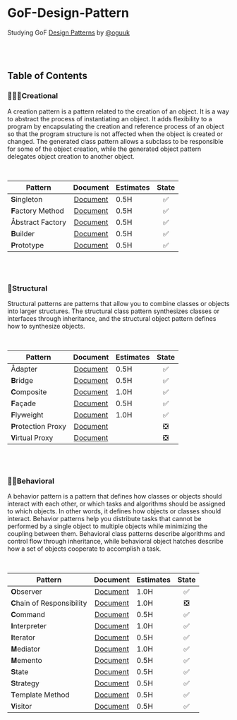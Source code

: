 # GoF-Design-Pattern
Studying GoF [Design Patterns](http://principles-wiki.net/collections:gof_patterns) by [@oguuk](https://github.com/oguuk)  

<br/><br/>


## Table of Contents

### 👨🏻‍🎨Creational
A creation pattern is a pattern related to the creation of an object. It is a way to abstract the process of instantiating an object. It adds flexibility to a program by encapsulating the creation and reference process of an object so that the program structure is not affected when the object is created or changed. The generated class pattern allows a subclass to be responsible for some of the object creation, while the generated object pattern delegates object creation to another object.

<br/>

|Pattern|Document|Estimates|State|
|---|:---:|---|:---:|
|𝐒ingleton|[Document](https://github.com/oguuk/GoF-Design-Pattern/blob/document/singleton/singleton.md)|0.5H|✅|
|𝐅actory Method|[Document](https://github.com/oguuk/GoF-Design-Pattern/blob/document/singleton/singleton.md)|0.5H|✅|
|Åbstract Factory|[Document](https://github.com/oguuk/GoF-Design-Pattern/blob/document/singleton/singleton.md)|0.5H|✅|
|𝐁uilder|[Document](https://github.com/oguuk/GoF-Design-Pattern/blob/document/singleton/singleton.md)|0.5H|✅|
|𝐏rototype|[Document](https://github.com/oguuk/GoF-Design-Pattern/blob/document/singleton/singleton.md)|0.5H|✅|

<br/><br/>

### 🧬Structural
Structural patterns are patterns that allow you to combine classes or objects into larger structures. The structural class pattern synthesizes classes or interfaces through inheritance, and the structural object pattern defines how to synthesize objects.

<br/>

|Pattern|Document|Estimates|State|
|---|:---:|---|:---:|
|Ådapter|[Document](https://github.com/oguuk/GoF-Design-Pattern/blob/document/singleton/singleton.md)|0.5H|✅|
|𝐁ridge|[Document](https://github.com/oguuk/GoF-Design-Pattern/blob/document/singleton/singleton.md)|0.5H|✅|
|𝐂omposite|[Document](https://github.com/oguuk/GoF-Design-Pattern/blob/document/singleton/singleton.md)|1.0H|✅|
|𝐅açade|[Document](https://github.com/oguuk/GoF-Design-Pattern/blob/document/singleton/singleton.md)|0.5H|✅|
|𝐅lyweight|[Document](https://github.com/oguuk/GoF-Design-Pattern/blob/document/singleton/singleton.md)|1.0H|✅|
|𝐏rotection Proxy|[Document](https://github.com/oguuk/GoF-Design-Pattern/blob/document/singleton/singleton.md)||❎|
|𝐕irtual Proxy|[Document](https://github.com/oguuk/GoF-Design-Pattern/blob/document/singleton/singleton.md)||❎| 
  
<br/><br/>

### 🤸🏻Behavioral
A behavior pattern is a pattern that defines how classes or objects should interact with each other, or which tasks and algorithms should be assigned to which objects. In other words, it defines how objects or classes should interact. Behavior patterns help you distribute tasks that cannot be performed by a single object to multiple objects while minimizing the coupling between them. Behavioral class patterns describe algorithms and control flow through inheritance, while behavioral object hatches describe how a set of objects cooperate to accomplish a task.

<br/>

|Pattern|Document|Estimates|State|
|---|:---:|---|:---:|
|𝐎bserver|[Document](https://github.com/oguuk/GoF-Design-Pattern/blob/document/singleton/singleton.md)|1.0H|✅|
|𝐂hain of Responsibility|[Document](https://github.com/oguuk/GoF-Design-Pattern/blob/document/singleton/singleton.md)|1.0H|❎|
|𝐂ommand|[Document](https://github.com/oguuk/GoF-Design-Pattern/blob/document/singleton/singleton.md)|0.5H|✅|
|𝐈nterpreter|[Document](https://github.com/oguuk/GoF-Design-Pattern/blob/document/singleton/singleton.md)|1.0H|✅|
|𝐈terator|[Document](https://github.com/oguuk/GoF-Design-Pattern/blob/document/singleton/singleton.md)|0.5H|✅|
|𝐌ediator|[Document](https://github.com/oguuk/GoF-Design-Pattern/blob/document/singleton/singleton.md)|1.0H|✅|
|𝐌emento|[Document](https://github.com/oguuk/GoF-Design-Pattern/blob/document/singleton/singleton.md)|0.5H|✅|
|𝐒tate|[Document](https://github.com/oguuk/GoF-Design-Pattern/blob/document/singleton/singleton.md)|0.5H|✅|
|𝐒trategy|[Document](https://github.com/oguuk/GoF-Design-Pattern/blob/document/singleton/singleton.md)|0.5H|✅|
|𝐓emplate Method|[Document](https://github.com/oguuk/GoF-Design-Pattern/blob/document/singleton/singleton.md)|0.5H|✅|
|𝐕isitor|[Document](https://github.com/oguuk/GoF-Design-Pattern/blob/document/singleton/singleton.md)|0.5H|✅|

